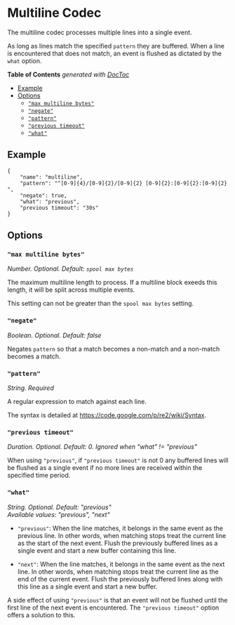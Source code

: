 # Multiline Codec

The multiline codec processes multiple lines into a single event.

As long as lines match the specified `pattern` they are buffered. When a line is
encountered that does not match, an event is flushed as dictated by the `what`
option.

<!-- START doctoc generated TOC please keep comment here to allow auto update -->
<!-- DON'T EDIT THIS SECTION, INSTEAD RE-RUN doctoc TO UPDATE -->
**Table of Contents**  *generated with [DocToc](http://doctoc.herokuapp.com/)*

- [Example](#example)
- [Options](#options)
  - [`"max multiline bytes"`](#max-multiline-bytes)
  - [`"negate"`](#negate)
  - [`"pattern"`](#pattern)
  - [`"previous timeout"`](#previous-timeout)
  - [`"what"`](#what)

<!-- END doctoc generated TOC please keep comment here to allow auto update -->

## Example

	{
		"name": "multiline",
		"pattern": "^[0-9]{4}/[0-9]{2}/[0-9]{2} [0-9]{2}:[0-9]{2}:[0-9]{2} ",
		"negate": true,
		"what": "previous",
		"previous timeout": "30s"
	}

## Options

### `"max multiline bytes"`

*Number. Optional. Default: `spool max bytes`*

The maximum multiline length to process. If a multiline block exeeds this
length, it will be split across multiple events.

This setting can not be greater than the `spool max bytes` setting.

### `"negate"`

*Boolean. Optional. Default: false*

Negates `pattern` so that a match becomes a non-match and a non-match becomes a
match.

### `"pattern"`

*String. Required*

A regular expression to match against each line.

The syntax is detailed at https://code.google.com/p/re2/wiki/Syntax.

### `"previous timeout"`

*Duration. Optional. Default: 0. Ignored when "what" != "previous"*

When using `"previous"`, if `"previous timeout"` is not 0 any buffered lines
will be flushed as a single event if no more lines are received within the
specified time period.

### `"what"`

*String. Optional. Default: "previous"  
Available values: "previous", "next"*

* `"previous"`: When the line matches, it belongs in the same event as the
previous line. In other words, when matching stops treat the current line as the
start of the next event. Flush the previously buffered lines as a single event
and start a new buffer containing this line.

* `"next"`: When the line matches, it belongs in the same event as the next
line. In other words, when matching stops treat the current line as the end of
the current event. Flush the previously buffered lines along with this line as a
single event and start a new buffer.

A side effect of using `"previous"` is that an event will not be flushed until
the first line of the next event is encountered. The `"previous timeout"` option
offers a solution to this.
